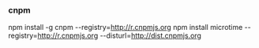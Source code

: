 ### cnpm
npm install -g cnpm --registry=http://r.cnpmjs.org
npm install microtime --registry=http://r.cnpmjs.org --disturl=http://dist.cnpmjs.org